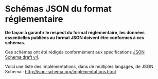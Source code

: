 # Schémas JSON du format réglementaire

**De façon à garantir le respect du format réglementaire, les données essentielles publiées au format JSON doivent être conformes à ces schémas.**

Ces schémas ont été rédigés conformément aux spécifications [JSON Schema draft v4](https://tools.ietf.org/html/draft-zyp-json-schema-04).

Voici une liste des implémentations, dans de multiples langages, de JSON Schema : http://json-schema.org/implementations.html
